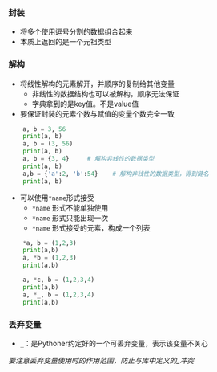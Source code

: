 ### 封装 ###
- 将多个使用逗号分割的数据组合起来
- 本质上返回的是一个元祖类型

### 解构 ###
- 将线性解构的元素解开，并顺序的复制给其他变量
    - 非线性的数据结构也可以被解构，顺序无法保证
    - 字典拿到的是key值。不是value值
- 要保证封装的元素个数与赋值的变量个数完全一致
```Python
    a, b = 3, 56
    print(a, b)
    a, b = (3, 56)
    print(a, b)
    a, b = {3, 4}     # 解构非线性的数据类型
    print(a, b)
    a,b = {'a':2, 'b':54}    # 解构非线性的数据类型，得到键名
    print(a, b)
```

- 可以使用`*name`形式接受
    - `*name` 形式不能单独使用
    - `*name` 形式只能出现一次
    - `*name` 形式接受的元素，构成一个列表
```Python
    *a, b = (1,2,3)
    print(a,b)
    a, *b = (1,2,3)
    print(a,b)

    a, *c, b = (1,2,3,4)
    print(a,b)
    a, *_, b = (1,2,3,4)
    print(a,b)
```

### 丢弃变量 ###
- `_`：是Pythoner约定好的一个可丢弃变量，表示该变量不关心

*要注意丢弃变量使用时的作用范围，防止与库中定义的_冲突*

